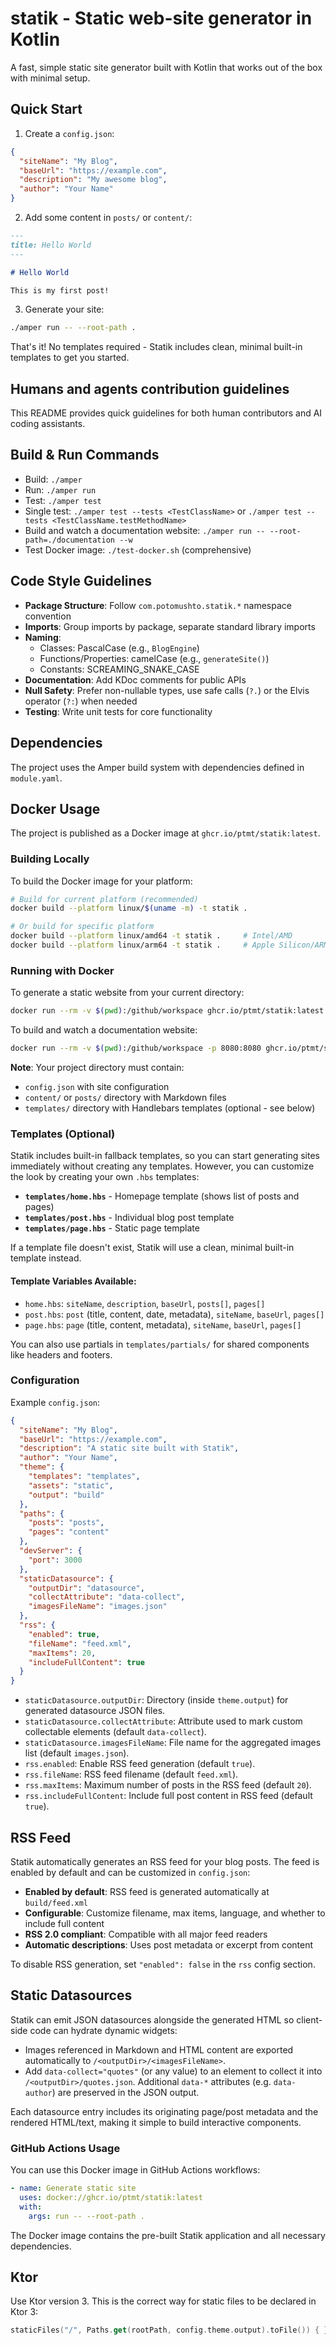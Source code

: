 # statik - Static web-site generator in Kotlin

A fast, simple static site generator built with Kotlin that works out of the box with minimal setup.

## Quick Start

1. Create a `config.json`:
```json
{
  "siteName": "My Blog",
  "baseUrl": "https://example.com",
  "description": "My awesome blog",
  "author": "Your Name"
}
```

2. Add some content in `posts/` or `content/`:
```markdown
---
title: Hello World
---

# Hello World

This is my first post!
```

3. Generate your site:
```bash
./amper run -- --root-path .
```

That's it! No templates required - Statik includes clean, minimal built-in templates to get you started.

## Humans and agents contribution guidelines

This README provides quick guidelines for both human contributors and AI coding assistants.

## Build & Run Commands
- Build: `./amper`
- Run: `./amper run`
- Test: `./amper test`
- Single test: `./amper test --tests <TestClassName>` or `./amper test --tests <TestClassName.testMethodName>`
- Build and watch a documentation website: `./amper run -- --root-path=./documentation --w`
- Test Docker image: `./test-docker.sh` (comprehensive) 

## Code Style Guidelines
- **Package Structure**: Follow `com.potomushto.statik.*` namespace convention
- **Imports**: Group imports by package, separate standard library imports
- **Naming**:
  - Classes: PascalCase (e.g., `BlogEngine`)
  - Functions/Properties: camelCase (e.g., `generateSite()`)
  - Constants: SCREAMING_SNAKE_CASE
- **Documentation**: Add KDoc comments for public APIs
- **Null Safety**: Prefer non-nullable types, use safe calls (`?.`) or the Elvis operator (`?:`) when needed
- **Testing**: Write unit tests for core functionality

## Dependencies
The project uses the Amper build system with dependencies defined in `module.yaml`.

## Docker Usage

The project is published as a Docker image at `ghcr.io/ptmt/statik:latest`.

### Building Locally

To build the Docker image for your platform:

```bash
# Build for current platform (recommended)
docker build --platform linux/$(uname -m) -t statik .

# Or build for specific platform
docker build --platform linux/amd64 -t statik .     # Intel/AMD
docker build --platform linux/arm64 -t statik .     # Apple Silicon/ARM
```

### Running with Docker

To generate a static website from your current directory:

```bash
docker run --rm -v $(pwd):/github/workspace ghcr.io/ptmt/statik:latest run -- --root-path .
```

To build and watch a documentation website:

```bash
docker run --rm -v $(pwd):/github/workspace -p 8080:8080 ghcr.io/ptmt/statik:latest run -- --root-path . --w
```

**Note**: Your project directory must contain:
- `config.json` with site configuration
- `content/` or `posts/` directory with Markdown files
- `templates/` directory with Handlebars templates (optional - see below)

### Templates (Optional)

Statik includes built-in fallback templates, so you can start generating sites immediately without creating any templates. However, you can customize the look by creating your own `.hbs` templates:

- **`templates/home.hbs`** - Homepage template (shows list of posts and pages)
- **`templates/post.hbs`** - Individual blog post template
- **`templates/page.hbs`** - Static page template

If a template file doesn't exist, Statik will use a clean, minimal built-in template instead.

#### Template Variables Available:
- `home.hbs`: `siteName`, `description`, `baseUrl`, `posts[]`, `pages[]`
- `post.hbs`: `post` (title, content, date, metadata), `siteName`, `baseUrl`, `pages[]`
- `page.hbs`: `page` (title, content, metadata), `siteName`, `baseUrl`, `pages[]`

You can also use partials in `templates/partials/` for shared components like headers and footers.

### Configuration

Example `config.json`:

```json
{
  "siteName": "My Blog",
  "baseUrl": "https://example.com",
  "description": "A static site built with Statik",
  "author": "Your Name",
  "theme": {
    "templates": "templates",
    "assets": "static",
    "output": "build"
  },
  "paths": {
    "posts": "posts",
    "pages": "content"
  },
  "devServer": {
    "port": 3000
  },
  "staticDatasource": {
    "outputDir": "datasource",
    "collectAttribute": "data-collect",
    "imagesFileName": "images.json"
  },
  "rss": {
    "enabled": true,
    "fileName": "feed.xml",
    "maxItems": 20,
    "includeFullContent": true
  }
}
```

- `staticDatasource.outputDir`: Directory (inside `theme.output`) for generated datasource JSON files.
- `staticDatasource.collectAttribute`: Attribute used to mark custom collectable elements (default `data-collect`).
- `staticDatasource.imagesFileName`: File name for the aggregated images list (default `images.json`).
- `rss.enabled`: Enable RSS feed generation (default `true`).
- `rss.fileName`: RSS feed filename (default `feed.xml`).
- `rss.maxItems`: Maximum number of posts in the RSS feed (default `20`).
- `rss.includeFullContent`: Include full post content in RSS feed (default `true`).

## RSS Feed

Statik automatically generates an RSS feed for your blog posts. The feed is enabled by default and can be customized in `config.json`:

- **Enabled by default**: RSS feed is generated automatically at `build/feed.xml`
- **Configurable**: Customize filename, max items, language, and whether to include full content
- **RSS 2.0 compliant**: Compatible with all major feed readers
- **Automatic descriptions**: Uses post metadata or excerpt from content

To disable RSS generation, set `"enabled": false` in the `rss` config section.

## Static Datasources

Statik can emit JSON datasources alongside the generated HTML so client-side code can hydrate dynamic widgets:
- Images referenced in Markdown and HTML content are exported automatically to `/<outputDir>/<imagesFileName>`.
- Add `data-collect="quotes"` (or any value) to an element to collect it into `/<outputDir>/quotes.json`. Additional `data-*` attributes (e.g. `data-author`) are preserved in the JSON output.

Each datasource entry includes its originating page/post metadata and the rendered HTML/text, making it simple to build interactive components.

### GitHub Actions Usage

You can use this Docker image in GitHub Actions workflows:

```yaml
- name: Generate static site
  uses: docker://ghcr.io/ptmt/statik:latest
  with:
    args: run -- --root-path .
```

The Docker image contains the pre-built Statik application and all necessary dependencies.

## Ktor

Use Ktor version 3.
This is the correct way for static files to be declared in Ktor 3:

```kotlin
staticFiles("/", Paths.get(rootPath, config.theme.output).toFile()) { }
```
